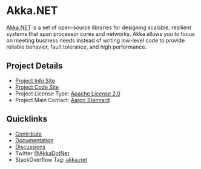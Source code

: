 # Akka.NET

[Akka.NET](https://getakka.net) is a set of open-source libraries for designing scalable, resilient systems that span processor cores and networks. Akka allows you to focus on meeting business needs instead of writing low-level code to provide reliable behavior, fault tolerance, and high performance.

## Project Details
* [Project Info Site](https://getakka.net/) 
* [Project Code Site](https://github.com/akkadotnet/akka.net)
* Project License Type: [Apache License 2.0](https://aspnetwebstack.codeplex.com/license)
* Project Main Contact: [Aaron Stannard](https://github.com/Aaronontheweb)

## Quicklinks

* [Contribute](https://github.com/akkadotnet/akka.net/blob/dev/CONTRIBUTING.md) 
* [Documentation](https://getakka.net/articles/intro/what-is-akka.html)
* [Discussions](http://gitter.im/akkadotnet/akka.net)
* Twitter [@AkkaDotNet](https://twitter.com/AkkaDotNet)
* StackOverflow Tag: [akka.net](http://stackoverflow.com/questions/tagged/akka.net)
